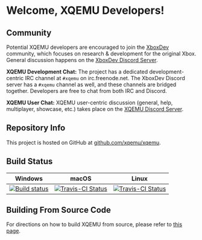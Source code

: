 Welcome, XQEMU Developers!
==========================

Community
---------
Potential XQEMU developers are encouraged to join the
[XboxDev](https://github.com/XboxDev/XboxDev) community, which focuses on
research & development for the original Xbox. General discussion happens on
the [XboxDev Discord Server](https://discord.gg/WxJPPyz).

**XQEMU Development Chat:** The project has a dedicated development-centric
IRC channel at `#xqemu` on irc.freenode.net. The XboxDev Discord server has a
`#xqemu` channel as well, and these channels are bridged together. Developers
are free to chat from both IRC and Discord.

**XQEMU User Chat:** XQEMU user-centric discussion (general, help,
multiplayer, showcase, etc.) takes place on the [XQEMU Discord 
Server](https://discord.gg/4aZYj74).

Repository Info
---------------
This project is hosted on GitHub at [github.com/xqemu/xqemu](https://github.com/xqemu/xqemu).

Build Status
------------
| Windows | macOS | Linux |
| ------- | ----- | ----- |
| [![Build status](https://ci.appveyor.com/api/projects/status/i1m0keigjabxg170/branch/master?svg=true)](https://ci.appveyor.com/project/xqemu-bot/xqemu) | [![Travis-CI Status](https://travis-matrix-badges.herokuapp.com/repos/xqemu/xqemu/branches/master/2)](https://travis-ci.org/xqemu/xqemu) | [![Travis-CI Status](https://travis-matrix-badges.herokuapp.com/repos/xqemu/xqemu/branches/master/1)](https://travis-ci.org/xqemu/xqemu) |

Building From Source Code
--------------------
For directions on how to build XQEMU from source, please refer to [this page](building.md).


